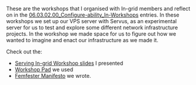 
These are the workshops that I organised with In-grid members and reflect on in the [06.03.02.00_Configure-ability_In-Workshops](../../../06_In-Configure-Ability/06_entries/06.03.02.00_Configure-ability_In-Workshops.md) entries. In these workshops we set up our VPS server with Servus, as an experimental server for us to test and explore some different network infrastructure projects. In the workshop we made space for us to figure out how we wanted to imagine and enact our infrastructure as we made it. 

Check out the:
- [Serving In-grid Workshop slides](entries/Serving%20In-grid%20Workshop%20slides.md) I presented
- [Workshop Pad](entries/Workshop%20Pad.md) we used
- [Femfester Manifesto](entries/Femfester%20Manifesto.md) we wrote.